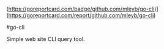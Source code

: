 (https://goreportcard.com/badge/github.com/mleyb/go-cli)](https://goreportcard.com/report/github.com/mleyb/go-cli)

#go-cli

Simple web site CLI query tool.
